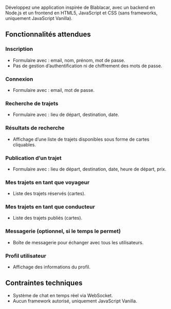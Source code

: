 Développez une application inspirée de Blablacar, avec un backend en Node.js et un frontend en HTML5, JavaScript et CSS (sans frameworks, uniquement JavaScript Vanilla).

## Fonctionnalités attendues

### Inscription
- Formulaire avec : email, nom, prénom, mot de passe.
- Pas de gestion d’authentification ni de chiffrement des mots de passe.

### Connexion
- Formulaire avec : email, mot de passe.

### Recherche de trajets
- Formulaire avec : lieu de départ, destination, date.

### Résultats de recherche
- Affichage d’une liste de trajets disponibles sous forme de cartes cliquables.

### Publication d’un trajet
- Formulaire avec : lieu de départ, destination, date, heure de départ, prix.

### Mes trajets en tant que voyageur
- Liste des trajets réservés (cartes).

### Mes trajets en tant que conducteur
- Liste des trajets publiés (cartes).

### Messagerie (optionnel, si le temps le permet)
- Boîte de messagerie pour échanger avec tous les utilisateurs.

### Profil utilisateur
- Affichage des informations du profil.

## Contraintes techniques

- Système de chat en temps réel via WebSocket.
- Aucun framework autorisé, uniquement JavaScript Vanilla.
